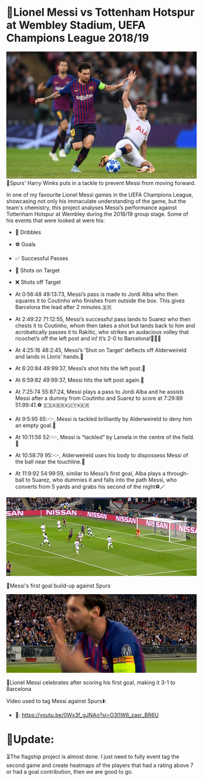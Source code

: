 # 🐐Lionel Messi vs Tottenham Hotspur at Wembley Stadium, UEFA Champions League 2018/19

![image alt](https://github.com/Siphe247/Lionel-Messi-vs-Spurs-at-Wembley-UCL-2018-19/blob/62e722c20f0d4e4b817b2138d359d3b51ff1ca0a/Lionel%20Messi%20%26%20Harry%20Winks.jpg)
📸Spurs' Harry Winks puts in a tackle to prevent Messi from moving forward.

In one of my favourite Lionel Messi games in the UEFA Champions League, showcasing not only his immaculate understanding of the game, but the team's chemistry, this project analyses Messi’s performance against Tottenham Hotspur at Wembley during the 2018/19 group stage. Some of his events that were looked at were his:

- 🔮 Dribbles
- ⚽️ Goals
- ✅ Successful Passes
- 🥅 Shots on Target
- ❌ Shots off Target

- At 0:56:48 49:13:73, Messi’s pass is made to Jordi Alba who then squares it to Coutinho who finishes from outside the box. This gives Barcelona the lead after 2 minutes.🇧🇷
- At 2:49:22 71:12:55, Messi’s successful pass lands to Suarez who then chests it to Coutinho, whom then takes a shot but lands back to him and acrobatically passes it to Rakitic, who strikes an audacious volley that ricochet’s off the left post and in! It’s 2-0 to Barcelona!🚀🇭🇷
- At 4:25:16 48:2:45, Messi’s ‘Shot on Target’ deflects off Alderweireld and lands in Lloris’ hands.🧤
- At 6:20:84 49:99:37, Messi’s shot hits the left post.🤏
- At 6:59:82 49:99:37, Messi hits the left post again.🤏
- At 7:25:74 55:87:24, Messi plays a pass to Jordi Alba and he assists Messi after a dummy from Coutinho and Suarez to score at 7:29:89 51:99:41.⚽️ 🇪🇸x🇧🇷x🇺🇾x🇦🇷
- At 9:5:95 65:-:-, Messi is tackled brilliantly by Alderweireld to deny him an empty goal.🧱
- At 10:11:56 52:-:-, Messi is “tackled” by Lamela in the centre of the field.🧱
- At 10:58:79 95:-:-, Alderweireld uses his body to dispossess Messi of the ball near the touchline.🦵
- At 11:9:92 54:99:59, similar to Messi’s first goal, Alba plays a through-ball to Suarez, who dummies it and falls into the path Messi, who converts from 5 yards and grabs his second of the night⚽️🪄


![till](https://github.com/Siphe247/Lionel-Messi-vs-Spurs-at-Wembley-UCL-2018-19/blob/2b2ba44a33104dca1bdc581c40be74538ba200b8/Messi%201st%20goal%20vs%20Spurs.webp)

📸Messi's first goal build-up against Spurs





![till](https://github.com/Siphe247/Lionel-Messi-vs-Spurs-at-Wembley-UCL-2018-19/blob/0675b5dfa2d979e88006bf800cd09b8aa45afabb/Lionel%20Messi%20celebration%20GIf.webp)

📸Lionel Messi celebrates after scoring his first goal, making it 3-1 to Barcelona

Video used to tag Messi against Spurs⬇️:
- 🔗: https://youtu.be/0Wx3f_gJNAo?si=O3l1W6_zasr_BR6U


# 🚨Update:
⏳The flagship project is almost done. I just need to fully event tag the second game and create heatmaps of the players that had a rating above 7 or had a goal contribution, then we are good to go.
